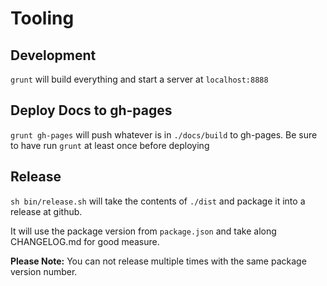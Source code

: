 # Tooling

## Development

`grunt` will build everything and start a server at `localhost:8888`

## Deploy Docs to gh-pages

`grunt gh-pages` will push whatever is in `./docs/build` to gh-pages. Be sure to have run `grunt` at least once before deploying

## Release

`sh bin/release.sh` will take the contents of `./dist` and package it into a release at github. 

It will use the package version from `package.json` and take along CHANGELOG.md for good measure. 

**Please Note:** You can not release multiple times with the same package version number.
